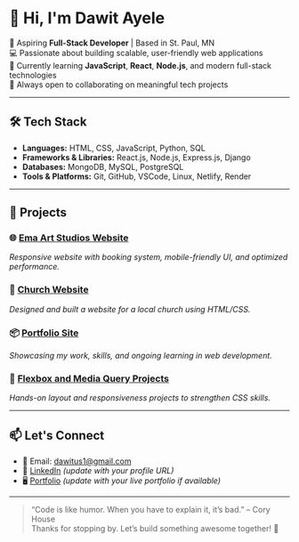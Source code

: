 # 👋 Hi, I'm Dawit Ayele

🎯 Aspiring **Full-Stack Developer** | Based in St. Paul, MN  
💻 Passionate about building scalable, user-friendly web applications  
🌱 Currently learning **JavaScript**, **React**, **Node.js**, and modern full-stack technologies  
🚀 Always open to collaborating on meaningful tech projects

---

## 🛠️ Tech Stack

- **Languages:** HTML, CSS, JavaScript, Python, SQL  
- **Frameworks & Libraries:** React.js, Node.js, Express.js, Django  
- **Databases:** MongoDB, MySQL, PostgreSQL  
- **Tools & Platforms:** Git, GitHub, VSCode, Linux, Netlify, Render

---

## 📌 Projects

### 🌐 [Ema Art Studios Website](https://emaartstudios.com)
*Responsive website with booking system, mobile-friendly UI, and optimized performance.*

### 💒 [Church Website](https://github.com/dawitayele-1/Church-Website)
*Designed and built a website for a local church using HTML/CSS.*

### 📦 [Portfolio Site](https://github.com/dawitayele-1/Portfolio)
*Showcasing my work, skills, and ongoing learning in web development.*

### 🧪 [Flexbox and Media Query Projects](https://github.com/dawitayele-1)
*Hands-on layout and responsiveness projects to strengthen CSS skills.*

---

## 📫 Let's Connect

- 📧 Email: [dawitus1@gmail.com](mailto:dawitus1@gmail.com)  
- 💼 [LinkedIn](https://www.linkedin.com) *(update with your profile URL)*  
- 🖥️ [Portfolio](https://yourportfolio.com) *(update with your live portfolio if available)*

---

> “Code is like humor. When you have to explain it, it’s bad.” – Cory House  
Thanks for stopping by. Let’s build something awesome together! 🌟
